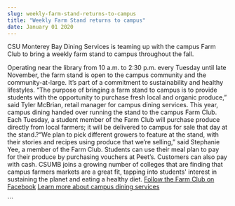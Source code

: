```yaml
---
slug: weekly-farm-stand-returns-to-campus
title: "Weekly Farm Stand returns to campus"
date: January 01 2020
---
```


 
<p>
  CSU Monterey Bay Dining Services is teaming up with the campus Farm Club to
  bring a weekly farm stand to campus throughout the fall.
</p>
<p>
  Operating near the library from 10 a.m. to 2:30 p.m. every Tuesday until late
  November, the farm stand is open to the campus community and the
  community-at-large. It’s part of a commitment to sustainability and healthy
  lifestyles. “The purpose of bringing a farm stand to campus is to provide
  students with the opportunity to purchase fresh local and organic produce,”
  said Tyler McBrian, retail manager for campus dining services. This year,
  campus dining handed over running the stand to the campus Farm Club. Each
  Tuesday, a student member of the Farm Club will purchase produce directly from
  local farmers; it will be delivered to campus for sale that day at the
  stand.?“We plan to pick different growers to feature at the stand, with their
  stories and recipes using produce that we’re selling,” said Stephanie Yee, a
  member of the Farm Club. Students can use their meal plan to pay for their
  produce by purchasing vouchers at Peet’s. Customers can also pay with cash.
  CSUMB joins a growing number of colleges that are finding that campus farmers
  markets are a great fit, tapping into students' interest in sustaining the
  planet and eating a healthy diet.
  <a href="https://www.facebook.com/CSUMBFARMclub?hc_location=timeline"
    >Follow the Farm Club on Facebook</a
  >
  <a href="https://csumb.edu/dining">Learn more about campus dining services</a>
</p>
```
